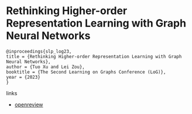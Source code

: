 # Rethinking Higher-order Representation Learning with Graph Neural Networks

```
@inproceedings{slp_log23,
title = {Rethinking Higher-order Representation Learning with Graph Neural Networks},
author = {Tuo Xu and Lei Zou},
booktitle = {The Second Learning on Graphs Conference (LoG)},
year = {2023}
}
```

links
- [openreview](https://openreview.net/forum?id=2OyoYw4InI)
